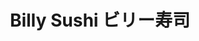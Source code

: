 ---
layout: place
title: "Billy Sushi ビリー寿司"
permalink: /minnesota/minneapolis/billy-sushi.html
stateAbbr: MN
stateName: Minnesota
cityName: Minneapolis
seo:
  name: "Billy Sushi ビリー寿司"
  type: Restaurant
  links: http://www.billysushi.net/
description: "Stylish, contemporary restaurant serving sushi specialties, plus sake & cocktails. Billy Sushi ビリー寿司 serves delicious sushi in Minneapolis, Minnesota. Try fresh Japanese dishes for a great dining experience. Available for takeout, and dinner."
place_id: ChIJnY_UZi8zs1IR_3B_nM1zE04
photos:
  - name: >-
      places/ChIJnY_UZi8zs1IR_3B_nM1zE04/photos/AeeoHcLdJKY8VYxPcxKh1R2AZye1f9k-BOrvV-3iNYXbDMZW5gl3H73WJ4-jXhW-nTGUNWGrhxewdgsyhEQF0fxWrLJYzUbpYyju-jfXZsU9c95yq-RgOJp_BcpXYUpTypwBurjRLX5Xc4Pov6fz-T6pSybrStl9Mn0_KBtByReZr7GjRmaGCUvwbG0gJv8i0W68KdtRB0VE-zF7lDT1HmiIu8FlWFu3PLgso_r1N7xsMVSgWhj6FT0CTIvrd36jYXqZGDQw7ueJrcbod5HQWmu1FQi_YX2dpCGkNIB55cfviO30ZCnLtEtVDPt8ky-nwuvH3ei9dwXQXmGIYE7k0Al7buqzvr6NviHXSQcENeo5_mFUZ7GcMIpG2qX53Y8jaOuwGIww9UKTrPoUO2mFgaHg6_K1fqyHTMifNs1Tj3-5XbdvzUHi
    widthPx: 2885
    heightPx: 3847
    authorAttributions:
      - displayName: Dana H.
        uri: https://maps.google.com/maps/contrib/116677557096435827970
        photoUri: >-
          https://lh3.googleusercontent.com/a-/ALV-UjXH6XV4Dbrdd24VntW1vQqceZt_BYuQdTId5rO28TqBRJwlhCT4Yg=s100-p-k-no-mo
    flagContentUri: >-
      https://www.google.com/local/imagery/report/?cb_client=maps_api_places.places_api&image_key=!1e10!2sCIHM0ogKEICAgIDq64uvqQE&hl=en-US
    googleMapsUri: >-
      https://www.google.com/maps/place//data=!3m4!1e2!3m2!1sCIHM0ogKEICAgIDq64uvqQE!2e10!4m2!3m1!1s0x52b3332f66d48f9d:0x4e1373cd9c7f70ff
  - name: >-
      places/ChIJnY_UZi8zs1IR_3B_nM1zE04/photos/AeeoHcJxmMX74SDjYg-TiOfTi_X5DdFqtVMM3fiihCzJ3omSpU2gFNEXEdEJglRO6LOXskkNHC4iCBQ7Tplb-YWLBjJPQVj0hTPPUuGEM-KST6bQm9Cr5zRVwZxQU6xUkNqPN3xmx9vKkodDIdPsVRy-aertex198zxUSAL_aPc58rKU7FedaUHaEq-Xxz-KEronORtWFuOHZL-CO16-_Nlgl1nbyP1OU0P0xm232SvFR5hCmt6bE6phXtb8BPxP2LdBZQK39LsamspWyAo_w8QQMHBs1bv5mHwhmj1rdhpwP1HNdA
    widthPx: 1620
    heightPx: 1080
    authorAttributions:
      - displayName: Billy Sushi ビリー寿司
        uri: https://maps.google.com/maps/contrib/112194765727552999809
        photoUri: >-
          https://lh3.googleusercontent.com/a-/ALV-UjXGJPgkBU_iU2C-x8IJz4A-mTa1VQKVKXDciMs5q6_gmfpbMBY=s100-p-k-no-mo
    flagContentUri: >-
      https://www.google.com/local/imagery/report/?cb_client=maps_api_places.places_api&image_key=!1e10!2sAF1QipMYnKaCJhMs-eYOQnuj6d8rg9spWtNIhPSYjBEF&hl=en-US
    googleMapsUri: >-
      https://www.google.com/maps/place//data=!3m4!1e2!3m2!1sAF1QipMYnKaCJhMs-eYOQnuj6d8rg9spWtNIhPSYjBEF!2e10!4m2!3m1!1s0x52b3332f66d48f9d:0x4e1373cd9c7f70ff
  - name: >-
      places/ChIJnY_UZi8zs1IR_3B_nM1zE04/photos/AeeoHcKOtDQ2TB09_p84jNy6pza1fojQW7Jx9wgfEWvZAtG2CyzSsQccqQpqcZWa_OxQKYaxrO1dUm-hclCmOl-7oiCsBR7Zv16xNW8l7Vd4JZyuRsNh9F22JFRIDudEr7vm3tuC352bEX2aTWwQPbhKREpziWKvFbYe9tiiJOYDR9dkSOSRIyaAG6YTaBrDLjQprERSFz23bbvd-hC-YMsMhGnWNwxNxZkpgSZeIe2Y_IGgZVGAOIx_G3829slXqZnaQpEPQauGC_ZYdoKj0BGH1tVcVx1e5iIRSRe3gcvAPDggfY_GB2NV32RZgAytPWxmOaTI4zc7YTO9TFXOQpyy3JGBnFuHyv62syjPEhbEsO2vvF_s2Ps9Brrc-2aKFDad67QvONrTArbqyiO2Zdd3brRtoI693TbFmI7Z_l-cA_znvyU8N49SXOxCMUQQSTVI
    widthPx: 3000
    heightPx: 3000
    authorAttributions:
      - displayName: Chase Nelson
        uri: https://maps.google.com/maps/contrib/115640749244801394506
        photoUri: >-
          https://lh3.googleusercontent.com/a-/ALV-UjW7u-STM9VkyJb55yIfNRLZBsYcGe3ZyGOGjjzYcpDb0QHUHJk_jg=s100-p-k-no-mo
    flagContentUri: >-
      https://www.google.com/local/imagery/report/?cb_client=maps_api_places.places_api&image_key=!1e10!2sCIABIhAGbzzgID29KWfgsBsACF7u&hl=en-US
    googleMapsUri: >-
      https://www.google.com/maps/place//data=!3m4!1e2!3m2!1sCIABIhAGbzzgID29KWfgsBsACF7u!2e10!4m2!3m1!1s0x52b3332f66d48f9d:0x4e1373cd9c7f70ff
  - name: >-
      places/ChIJnY_UZi8zs1IR_3B_nM1zE04/photos/AeeoHcLu7XSdcpotUjkzznZe3tewxT2jup887G9VrTpYGuSiDVQpf4nyoTVcbcblzyG-f7ddaMO5jmI-WoiPHXP9HTQieaJ_ET2pFO6DXs12sEvya8OYnqAugQ7ySJdzEQdBMMkEgbJ3IXAQ8Q6-DO4sClt4BxSQnNvgAnitYu71gsmM0Tzp-Y-DGNUZJ4fI1cOecK-e0DGjltB92iboLrpyBTBrS6Y8BD7dN5Xq22UR5ZfPLJGBP8SLNBYtSiMclUFw1MCa0Z9aQ6bPSSI0lIir8eQQzfQKDHGPqefV21nX9mQ73Ynyq69HjyqDfxCWXtkQ1lzI3xXsB3v6-FbljPL3yzGBMRAmb8dHK8mbomt0PFkISX7c1_5Hiz7N-Vq6HHhUuftA7RhuaXasq0_Cxkrz1PCLvmoubjbmomxU6S6WFRkrgQ
    widthPx: 1169
    heightPx: 637
    authorAttributions:
      - displayName: Kristy
        uri: https://maps.google.com/maps/contrib/101161640244714343673
        photoUri: >-
          https://lh3.googleusercontent.com/a/ACg8ocKtfcUefmL187ZZi3hYf6Ui1HOOFR3Ew4XwyyZjVEsUI6YL5dM=s100-p-k-no-mo
    flagContentUri: >-
      https://www.google.com/local/imagery/report/?cb_client=maps_api_places.places_api&image_key=!1e10!2sCIHM0ogKEICAgMDQ9aDvOw&hl=en-US
    googleMapsUri: >-
      https://www.google.com/maps/place//data=!3m4!1e2!3m2!1sCIHM0ogKEICAgMDQ9aDvOw!2e10!4m2!3m1!1s0x52b3332f66d48f9d:0x4e1373cd9c7f70ff
  - name: >-
      places/ChIJnY_UZi8zs1IR_3B_nM1zE04/photos/AeeoHcIh6O8hjXoQnx4scIV0axgyqaOcZMaSTw5uAjMkWE0j3AnWShEHSiimHOZ_IswGtQ4JFEveq6ZZGpFgWfhPrUSmV-BWDg_paN3PlKTdX8v4A8ynbkuejRM5BC0GGsZ0N04d8kccArddOpkTG1XIlcSB-7jULGxJ6YINBE9nH0mcEgsQmQvSLeQWHa9w3OZ3BwAIYjuCNseJopO3LAjkIqpuMysNkF4C_87follmWHwbKsI5vd6DPHtIw6r5SS02XC7fG52Z4BtVkBIR6g2Bh2fLn7dfd3u4CN0v7kKUXti0hkPc-YJ0rJWzcPo5EQKLoomdvBVr6KI1xkMnguwbwcfM7PEcQg3D6C38Xg4icrOSz1X_ZCK6dkA2tRw_PZ0RxZN3HktVZZ6UcvjJKfYmo4QHZiu1bZO7vHrr-CL6-ITwtQ
    widthPx: 4032
    heightPx: 3024
    authorAttributions:
      - displayName: Mya Schmitz
        uri: https://maps.google.com/maps/contrib/101878961351300398392
        photoUri: >-
          https://lh3.googleusercontent.com/a-/ALV-UjUCUZLTXkJJs20HdLtu_zFOpRa1LlsPzNKG8wmKmUBLlvcmG5yJ0w=s100-p-k-no-mo
    flagContentUri: >-
      https://www.google.com/local/imagery/report/?cb_client=maps_api_places.places_api&image_key=!1e10!2sCIHM0ogKEICAgICrlZ3vAQ&hl=en-US
    googleMapsUri: >-
      https://www.google.com/maps/place//data=!3m4!1e2!3m2!1sCIHM0ogKEICAgICrlZ3vAQ!2e10!4m2!3m1!1s0x52b3332f66d48f9d:0x4e1373cd9c7f70ff
  - name: >-
      places/ChIJnY_UZi8zs1IR_3B_nM1zE04/photos/AeeoHcLEiPDQjOJkPB0g3xuzn9WLasJ6GTpggcuvAtNyd_mzd31LDywTCh8hcEFXPSjRIR36b7HwO0BDO4D2ZZlhAujAjdwoS8xKgmcVkyZgoZx6SzVITQNzDhoLPdyhP-bKfPExw0nBESKQZR3k3m4QwK5UNIwirbHu5_WOKYSKcgETvjlKJ9gcBCGwd-DNM5m2xYfhdaBe7hLjp8-bI9pDFj-t6D_f01g5tPnztI70BoSTvVmsOgOdyxvIO6TWuEsP54OwBEZV4IvkgoWMslhjQoTZjswSO7vsebEjbq7ZYqGmVKrvlOHpzg8oua-n7FUcpiVLzDhAKMCoj7U8RNwgEfmvI8_EwdgpO-ZXjjKVqzXC2HAGtrVy450WV9qM0N_wWsnFhwHUUtsqB-yxAkYNhXCazHa7sYFYpj_cegaOqdY6hA
    widthPx: 4000
    heightPx: 2252
    authorAttributions:
      - displayName: Eleanor Bacso
        uri: https://maps.google.com/maps/contrib/108231930382844270551
        photoUri: >-
          https://lh3.googleusercontent.com/a-/ALV-UjV1S7a87PTZYdY3Uo6VCEjOfZuYUlsVWILmu0Qc-bx0wiAQE5hP=s100-p-k-no-mo
    flagContentUri: >-
      https://www.google.com/local/imagery/report/?cb_client=maps_api_places.places_api&image_key=!1e10!2sCIHM0ogKEICAgICj4pOxcQ&hl=en-US
    googleMapsUri: >-
      https://www.google.com/maps/place//data=!3m4!1e2!3m2!1sCIHM0ogKEICAgICj4pOxcQ!2e10!4m2!3m1!1s0x52b3332f66d48f9d:0x4e1373cd9c7f70ff
  - name: >-
      places/ChIJnY_UZi8zs1IR_3B_nM1zE04/photos/AeeoHcKxam-H2kQqSVXnYp75mjRrfcP-YM2pZaWsqeIBgdiO7c9kh2x_xAMcwia9IGsaQ5H4_gzTKe3NsW06lDY4TfOJOWkbu7KCz_M-dlmtkHIt1WoWo_VmV25g3yV45UaWmNx1iS7TFmn-jkWGDmH17BUDnuzj6_DKK3qgQGIsKSEBmZ3qtocqaUiMax9fudVZ99ETkYuWXEsnY8PJALXJyLE5bFp28cZKrM0pO2oHX5lVH98Wbj4CDmJX9_eng6BRV7pAgC-NzJh6379DInb5aTMOO1INaYu2ktsRvMXOeMxQ_g
    widthPx: 1620
    heightPx: 1080
    authorAttributions:
      - displayName: Billy Sushi ビリー寿司
        uri: https://maps.google.com/maps/contrib/112194765727552999809
        photoUri: >-
          https://lh3.googleusercontent.com/a-/ALV-UjXGJPgkBU_iU2C-x8IJz4A-mTa1VQKVKXDciMs5q6_gmfpbMBY=s100-p-k-no-mo
    flagContentUri: >-
      https://www.google.com/local/imagery/report/?cb_client=maps_api_places.places_api&image_key=!1e10!2sAF1QipOqKhD4myQy2pi4VJ6AUtULgRILOo_Hj0axT668&hl=en-US
    googleMapsUri: >-
      https://www.google.com/maps/place//data=!3m4!1e2!3m2!1sAF1QipOqKhD4myQy2pi4VJ6AUtULgRILOo_Hj0axT668!2e10!4m2!3m1!1s0x52b3332f66d48f9d:0x4e1373cd9c7f70ff
  - name: >-
      places/ChIJnY_UZi8zs1IR_3B_nM1zE04/photos/AeeoHcKSMUGZKld5xIIM1YGuPxJPeVasOnV20_Qo_6YNGDV90xAEW0ZI6DS0tYxW7Ut-4EySJwWWO9ZrGHO2mUUz0vDAF7jUwLUobO5Y-51XCensRhd0xVXOnOlOo-vyxH8Xup4w9JqCFW-RFvIQjg5SvT8ey6oE0oslz8gYlg-Ez_nDNon5ufVRBZ67J0m6yAwVsynJ6gYpgzBo9uTLh4Qe3oOhY4d819HL_5UePN-NaeSWP_jEafUs6OXwauVgSw_zg89AkeqqNGxBxhwWbL8y7R3TRVlf5_6lOy6Cs7Gxz1ZFscyYo3Z2gMI_MqorKUrVLFhKx3dzXIK_RNwjumDzkkD0EpSP1bTCfWFBzxh3EYYtKFT4sVZ3Y4GGqZc0hPvBPZm716WcJww9dizduDGwVmQy67Q2G3Gmyee_0dEjzBpXHL77
    widthPx: 4032
    heightPx: 2268
    authorAttributions:
      - displayName: Chinghao Tseng
        uri: https://maps.google.com/maps/contrib/100515392929923727052
        photoUri: >-
          https://lh3.googleusercontent.com/a-/ALV-UjU3gciO90epu0_gwmblU7Es3e8aMK4FV2QzePK8p0_xLO-4x0ZR7A=s100-p-k-no-mo
    flagContentUri: >-
      https://www.google.com/local/imagery/report/?cb_client=maps_api_places.places_api&image_key=!1e10!2sCIHM0ogKEICAgICHuo6NiwE&hl=en-US
    googleMapsUri: >-
      https://www.google.com/maps/place//data=!3m4!1e2!3m2!1sCIHM0ogKEICAgICHuo6NiwE!2e10!4m2!3m1!1s0x52b3332f66d48f9d:0x4e1373cd9c7f70ff
  - name: >-
      places/ChIJnY_UZi8zs1IR_3B_nM1zE04/photos/AeeoHcLMeyQSRsY5ObOf_3Geb9RDljYodkx9RVaDRacbBt-Z1u1TMuhRkbJJ3dO3O90Rka-9X5vDoSvoFgXRtQNAbA_J02rHs59EF2Pijd_I9cLl9aYDKlqRfsbqUjDhDZWcsyBDfJsCKkSCHx4mAhvL-_Va-yiditW0_ney55G7ZIuztoZkUvusssaxSARrj4zSOOfSdsvYbsx-hqcDwxR7bYRs_4lVdZvuGGkEzCv3CxExg78vQuFV2HV5y0QZIUVxRsYZaoXCFkhPxsdUlg_2Cs-yXjwCnNyWBtzjRNLVwHbTUhTzPAPjUXydw0PkSmoQxFEYS-mT2L9ypNqUr5y2GL19jc0pRFn3fAg9FDGHyBDd2NZE3pWpvLUyKlsNAXeFZPUms9d9PSzEIJI_uK7YDPel6mh3_PDCHgmdIkBIacDvbw
    widthPx: 3024
    heightPx: 4032
    authorAttributions:
      - displayName: Andi Shahu
        uri: https://maps.google.com/maps/contrib/111356007955115260163
        photoUri: >-
          https://lh3.googleusercontent.com/a-/ALV-UjV4674qeWw0--sMwno9tzqQ6PpQd7sdafOvf7kuyzJGAeHa1A0r=s100-p-k-no-mo
    flagContentUri: >-
      https://www.google.com/local/imagery/report/?cb_client=maps_api_places.places_api&image_key=!1e10!2sCIHM0ogKEICAgIC7-cbeAQ&hl=en-US
    googleMapsUri: >-
      https://www.google.com/maps/place//data=!3m4!1e2!3m2!1sCIHM0ogKEICAgIC7-cbeAQ!2e10!4m2!3m1!1s0x52b3332f66d48f9d:0x4e1373cd9c7f70ff
  - name: >-
      places/ChIJnY_UZi8zs1IR_3B_nM1zE04/photos/AeeoHcLi7KBsuMHpcMFZj3ocKSn1HzhUecOaVn7JPNyql212VVD4EITCrgOMX13MxLp4mWNd-YtH1mRLYKYmYhnhxxexqqNDhUpi69FHL9HYz3Go3KufE8tPcIDFqpd1Us7tGTU_xdKaptrDqbn09qha4BeNbxT1UHoaI9F9Vt2aFQCDS_0spcW9yElKXQBynPxvZs6dIFlypxMe9KP4a41gBknDLikgGrURJ3zjdDsS-YZ_ZpfAal6hqsiE5fWeMTB1i4lhdM_UqjuE4h6nEjwKngTmcLz2iTmnsYSKZBOs-vovY__vddIP2FZMKN1j-oM4rxw_-jXeMVyLf6r2AKiPpEdGx4VGWNHKKIEihQdylLngf7BKSJBRU-d3MN2bN604K5BGoFU773Zf-D5ZFZy-I5XPdqvz4paJm-6O9jDwIauICQ
    widthPx: 3000
    heightPx: 3000
    authorAttributions:
      - displayName: Chase Nelson
        uri: https://maps.google.com/maps/contrib/115640749244801394506
        photoUri: >-
          https://lh3.googleusercontent.com/a-/ALV-UjW7u-STM9VkyJb55yIfNRLZBsYcGe3ZyGOGjjzYcpDb0QHUHJk_jg=s100-p-k-no-mo
    flagContentUri: >-
      https://www.google.com/local/imagery/report/?cb_client=maps_api_places.places_api&image_key=!1e10!2sCIHM0ogKEICAgIDf4t-tCg&hl=en-US
    googleMapsUri: >-
      https://www.google.com/maps/place//data=!3m4!1e2!3m2!1sCIHM0ogKEICAgIDf4t-tCg!2e10!4m2!3m1!1s0x52b3332f66d48f9d:0x4e1373cd9c7f70ff
address: 116 N 1st Ave, Minneapolis, MN 55401, USA
street: 116 N 1st Ave
city: Minneapolis
state: MN
zip: '55401'
country: USA
neighborhood: Central Minneapolis
latitude: '44.984144'
longitude: '-93.268780'
accessibility_options:
  wheelchairAccessibleEntrance: true
  wheelchairAccessibleRestroom: true
  wheelchairAccessibleSeating: true
business_status: OPERATIONAL
name: Billy Sushi ビリー寿司
google_maps_links:
  directionsUri: >-
    https://www.google.com/maps/dir//''/data=!4m7!4m6!1m1!4e2!1m2!1m1!1s0x52b3332f66d48f9d:0x4e1373cd9c7f70ff!3e0
  placeUri: https://maps.google.com/?cid=5625967686446969087
  writeAReviewUri: >-
    https://www.google.com/maps/place//data=!4m3!3m2!1s0x52b3332f66d48f9d:0x4e1373cd9c7f70ff!12e1
  reviewsUri: >-
    https://www.google.com/maps/place//data=!4m4!3m3!1s0x52b3332f66d48f9d:0x4e1373cd9c7f70ff!9m1!1b1
  photosUri: >-
    https://www.google.com/maps/place//data=!4m3!3m2!1s0x52b3332f66d48f9d:0x4e1373cd9c7f70ff!10e5
primary_type: Sushi Restaurant
opening_hours:
  regular: null
  current: null
secondary_opening_hours:
  regular:
    weekdayDescriptions: null
    type: null
  current:
    weekdayDescriptions: null
    type: null
phone: (612) 886-1783
price_level: PRICE_LEVEL_EXPENSIVE
price_range: $50 &ndash; $100
rating: '4.5'
rating_count: 1168
website: http://www.billysushi.net/
reviews:
  - name: >-
      places/ChIJnY_UZi8zs1IR_3B_nM1zE04/reviews/ChZDSUhNMG9nS0VJQ0FnTUR3b3NuZWNBEAE
    relativePublishTimeDescription: 2 weeks ago
    rating: 5
    text:
      text: >-
        This was our first time dining at Billy’s Sushi, and it certainly won’t
        be our last. From the moment we walked in, we were impressed by the
        inviting atmosphere—modern yet comfortable, with a lively energy that
        made for a great dining experience.


        The service was outstanding. Our server took the time to walk us through
        the menu, offering thoughtful recommendations and ensuring we had
        everything we needed. It’s always a pleasure when a restaurant staff is
        not only knowledgeable but also genuinely enthusiastic about the food
        they serve.


        Speaking of food—every dish was beautifully presented and packed with
        flavor. The sushi was fresh, expertly prepared, and had just the right
        balance of textures and flavors. Whether you’re a sushi connoisseur or
        just dipping your toes into the world of raw fish, there’s something
        here for everyone.


        One small request—please consider adding blue cheese-stuffed olives for
        martinis. That little touch would be the cherry on top, and I’d be back
        even sooner!


        Overall, Billy Sushi delivers on atmosphere, service, and top-quality
        sushi. Highly recommend!
      languageCode: en
    originalText:
      text: >-
        This was our first time dining at Billy’s Sushi, and it certainly won’t
        be our last. From the moment we walked in, we were impressed by the
        inviting atmosphere—modern yet comfortable, with a lively energy that
        made for a great dining experience.


        The service was outstanding. Our server took the time to walk us through
        the menu, offering thoughtful recommendations and ensuring we had
        everything we needed. It’s always a pleasure when a restaurant staff is
        not only knowledgeable but also genuinely enthusiastic about the food
        they serve.


        Speaking of food—every dish was beautifully presented and packed with
        flavor. The sushi was fresh, expertly prepared, and had just the right
        balance of textures and flavors. Whether you’re a sushi connoisseur or
        just dipping your toes into the world of raw fish, there’s something
        here for everyone.


        One small request—please consider adding blue cheese-stuffed olives for
        martinis. That little touch would be the cherry on top, and I’d be back
        even sooner!


        Overall, Billy Sushi delivers on atmosphere, service, and top-quality
        sushi. Highly recommend!
      languageCode: en
    authorAttribution:
      displayName: Tara Welch
      uri: https://www.google.com/maps/contrib/110958366692784029542/reviews
      photoUri: >-
        https://lh3.googleusercontent.com/a-/ALV-UjUxpC7ci8tTZCinjjEdMjxzCKDKLfdBF5jGfc_-uznAysIXk1iD6Q=s128-c0x00000000-cc-rp-mo-ba3
    publishTime: '2025-03-25T11:28:18.836824Z'
    flagContentUri: >-
      https://www.google.com/local/review/rap/report?postId=ChZDSUhNMG9nS0VJQ0FnTUR3b3NuZWNBEAE&d=17924085&t=1
    googleMapsUri: >-
      https://www.google.com/maps/reviews/data=!4m6!14m5!1m4!2m3!1sChZDSUhNMG9nS0VJQ0FnTUR3b3NuZWNBEAE!2m1!1s0x52b3332f66d48f9d:0x4e1373cd9c7f70ff
  - name: >-
      places/ChIJnY_UZi8zs1IR_3B_nM1zE04/reviews/ChdDSUhNMG9nS0VJQ0FnTURRbXZUSC1RRRAB
    relativePublishTimeDescription: a month ago
    rating: 5
    text:
      text: >-
        Billy Sushi definitely lived up to the hype. I’m not usually a sushi
        person because I don’t think the value is worth it, but for once in my
        American life I found a sushi spot that is worth going back to again and
        again. The experience here was remarkable. I loved the presentation and
        color of the sushi. Each roll had its own distinct flavor that left me
        craving more. Our waiter Ryan was so friendly and attentive which makes
        a huge difference in customer perception. And lastly, Ryan comped us 2
        sakes and my beer because it was my birthday. It’s the details and acts
        like that, that make you wanting to come back. We were also able to pair
        our dinner with their basement lounge, which made the night even more
        special. Thank you Billy Sushi!
      languageCode: en
    originalText:
      text: >-
        Billy Sushi definitely lived up to the hype. I’m not usually a sushi
        person because I don’t think the value is worth it, but for once in my
        American life I found a sushi spot that is worth going back to again and
        again. The experience here was remarkable. I loved the presentation and
        color of the sushi. Each roll had its own distinct flavor that left me
        craving more. Our waiter Ryan was so friendly and attentive which makes
        a huge difference in customer perception. And lastly, Ryan comped us 2
        sakes and my beer because it was my birthday. It’s the details and acts
        like that, that make you wanting to come back. We were also able to pair
        our dinner with their basement lounge, which made the night even more
        special. Thank you Billy Sushi!
      languageCode: en
    authorAttribution:
      displayName: Taylor Banh
      uri: https://www.google.com/maps/contrib/107825376802978803589/reviews
      photoUri: >-
        https://lh3.googleusercontent.com/a-/ALV-UjVVyDAjduVHoWRFugod4iAJK2YM5z86BgNBIwwi2J3CZTT3tkzw=s128-c0x00000000-cc-rp-mo-ba3
    publishTime: '2025-03-10T13:52:34.453230Z'
    flagContentUri: >-
      https://www.google.com/local/review/rap/report?postId=ChdDSUhNMG9nS0VJQ0FnTURRbXZUSC1RRRAB&d=17924085&t=1
    googleMapsUri: >-
      https://www.google.com/maps/reviews/data=!4m6!14m5!1m4!2m3!1sChdDSUhNMG9nS0VJQ0FnTURRbXZUSC1RRRAB!2m1!1s0x52b3332f66d48f9d:0x4e1373cd9c7f70ff
  - name: >-
      places/ChIJnY_UZi8zs1IR_3B_nM1zE04/reviews/ChZDSUhNMG9nS0VJQ0FnTURBajc3cFZ3EAE
    relativePublishTimeDescription: 2 months ago
    rating: 5
    text:
      text: >-
        Great sushi place! The spring rolls were amazing. Could eat those all
        day long. Bluefin tuna is a must. Our waitress was amazing and so
        helpful. All her recommendations were spot on, she really made our
        experience even better. Even gave me a birthday shot of sake! We sat in
        the bar area and I actually really enjoyed that, it felt a little more
        “private” but the whole restaurant has a great vibe.
      languageCode: en
    originalText:
      text: >-
        Great sushi place! The spring rolls were amazing. Could eat those all
        day long. Bluefin tuna is a must. Our waitress was amazing and so
        helpful. All her recommendations were spot on, she really made our
        experience even better. Even gave me a birthday shot of sake! We sat in
        the bar area and I actually really enjoyed that, it felt a little more
        “private” but the whole restaurant has a great vibe.
      languageCode: en
    authorAttribution:
      displayName: Stefanie Jones
      uri: https://www.google.com/maps/contrib/114889640477610515512/reviews
      photoUri: >-
        https://lh3.googleusercontent.com/a-/ALV-UjWvr4mXiMcVYXkn6saAR98psX0k3M6LRoDOLoGFr5rqoMA4ZNUe=s128-c0x00000000-cc-rp-mo-ba4
    publishTime: '2025-02-12T17:04:40.117380Z'
    flagContentUri: >-
      https://www.google.com/local/review/rap/report?postId=ChZDSUhNMG9nS0VJQ0FnTURBajc3cFZ3EAE&d=17924085&t=1
    googleMapsUri: >-
      https://www.google.com/maps/reviews/data=!4m6!14m5!1m4!2m3!1sChZDSUhNMG9nS0VJQ0FnTURBajc3cFZ3EAE!2m1!1s0x52b3332f66d48f9d:0x4e1373cd9c7f70ff
  - name: >-
      places/ChIJnY_UZi8zs1IR_3B_nM1zE04/reviews/ChZDSUhNMG9nS0VJQ0FnTURnNHI2N2FREAE
    relativePublishTimeDescription: a month ago
    rating: 5
    text:
      text: >-
        Great experience! We were sat right away when we arrived and greeted by
        the server very quickly. Our server was on point with when she stopped
        by for ordering drinks, apps, then other food. We order the Salmon
        Carpaccio, gyoza, yellowtail & fatty tuna nigiri, George Clooney & B.A.D
        & Boujee. Favorites were the salmon carpaccio and funny tuna nigiri.
        Fish was a very impressive quality and tasted great being in Minnesota!
        Price point was a little spendy but I thought it was worth it given the
        high quality or service and well done food. Major plus is the menus had
        photos of the food!
      languageCode: en
    originalText:
      text: >-
        Great experience! We were sat right away when we arrived and greeted by
        the server very quickly. Our server was on point with when she stopped
        by for ordering drinks, apps, then other food. We order the Salmon
        Carpaccio, gyoza, yellowtail & fatty tuna nigiri, George Clooney & B.A.D
        & Boujee. Favorites were the salmon carpaccio and funny tuna nigiri.
        Fish was a very impressive quality and tasted great being in Minnesota!
        Price point was a little spendy but I thought it was worth it given the
        high quality or service and well done food. Major plus is the menus had
        photos of the food!
      languageCode: en
    authorAttribution:
      displayName: Lexie Sherrick
      uri: https://www.google.com/maps/contrib/104074247213690288469/reviews
      photoUri: >-
        https://lh3.googleusercontent.com/a-/ALV-UjXN-KBQuFM5bchDZJ7-zL9qglMDqwfIrCvtxyZQiaB1m1tsC-c=s128-c0x00000000-cc-rp-mo-ba3
    publishTime: '2025-02-23T14:45:18.767266Z'
    flagContentUri: >-
      https://www.google.com/local/review/rap/report?postId=ChZDSUhNMG9nS0VJQ0FnTURnNHI2N2FREAE&d=17924085&t=1
    googleMapsUri: >-
      https://www.google.com/maps/reviews/data=!4m6!14m5!1m4!2m3!1sChZDSUhNMG9nS0VJQ0FnTURnNHI2N2FREAE!2m1!1s0x52b3332f66d48f9d:0x4e1373cd9c7f70ff
  - name: >-
      places/ChIJnY_UZi8zs1IR_3B_nM1zE04/reviews/ChdDSUhNMG9nS0VJQ0FnTURROWFEbnBRRRAB
    relativePublishTimeDescription: a month ago
    rating: 4
    text:
      text: >-
        Solid 4/5! The sushi rolls were the highlight of the night for us. My
        partner and I had reserved a table on a Monday night. Sashimi was so
        fresh and melted in our mouths! Wasn’t a big fan of the beef udon. It
        lacked flavor and unami. The beef was tough and it didn’t work with the
        dish. I would skip the udon if you can. Service was good, it could’ve
        been better but we really loved the vibes & music! We’ll be back to try
        more food :)
      languageCode: en
    originalText:
      text: >-
        Solid 4/5! The sushi rolls were the highlight of the night for us. My
        partner and I had reserved a table on a Monday night. Sashimi was so
        fresh and melted in our mouths! Wasn’t a big fan of the beef udon. It
        lacked flavor and unami. The beef was tough and it didn’t work with the
        dish. I would skip the udon if you can. Service was good, it could’ve
        been better but we really loved the vibes & music! We’ll be back to try
        more food :)
      languageCode: en
    authorAttribution:
      displayName: Kristy
      uri: https://www.google.com/maps/contrib/101161640244714343673/reviews
      photoUri: >-
        https://lh3.googleusercontent.com/a/ACg8ocKtfcUefmL187ZZi3hYf6Ui1HOOFR3Ew4XwyyZjVEsUI6YL5dM=s128-c0x00000000-cc-rp-mo
    publishTime: '2025-03-12T20:49:25.750339Z'
    flagContentUri: >-
      https://www.google.com/local/review/rap/report?postId=ChdDSUhNMG9nS0VJQ0FnTURROWFEbnBRRRAB&d=17924085&t=1
    googleMapsUri: >-
      https://www.google.com/maps/reviews/data=!4m6!14m5!1m4!2m3!1sChdDSUhNMG9nS0VJQ0FnTURROWFEbnBRRRAB!2m1!1s0x52b3332f66d48f9d:0x4e1373cd9c7f70ff
parking_options:
  paidStreetParking: true
  valetParking: false
payment_options:
  acceptsCreditCards: true
  acceptsDebitCards: true
  acceptsCashOnly: false
allow_dogs: null
curbside_pickup: null
delivery: false
dine_in: true
good_for_children: false
good_for_groups: true
good_for_sports: false
live_music: false
menu_for_children: false
outdoor_seating: false
reservable: true
restroom: true
serves_beer: true
serves_breakfast: false
serves_brunch: false
serves_cocktails: true
serves_coffee: false
serves_dinner: true
serves_dessert: true
serves_lunch: null
serves_vegetarian_food: true
serves_wine: true
takeout: true
summary: >-
  Stylish, contemporary restaurant serving sushi specialties, plus sake &
  cocktails.

---